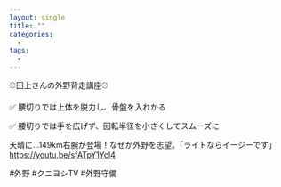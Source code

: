 ```yaml
---
layout: single
title: ""
categories:
  - 
tags:
  - 
---
```


⚾️田上さんの外野背走講座⚾️

✅ 腰切りでは上体を脱力し、骨盤を入れかる

✅ 腰切りでは手を広げず、回転半径を小さくしてスムーズに

天晴に...149km右腕が登場！なぜか外野を志望。「ライトならイージーです」
https://youtu.be/sfATpY1Ycl4

#外野
#クニヨシTV
#外野守備